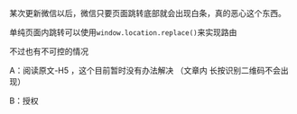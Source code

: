 某次更新微信以后，微信只要页面跳转底部就会出现白条，真的恶心这个东西。

单纯页面内跳转可以使用```window.location.replace()```来实现路由

不过也有不可控的情况

A：阅读原文-H5  ，这个目前暂时没有办法解决 （文章内 长按识别二维码不会出现）

B：授权